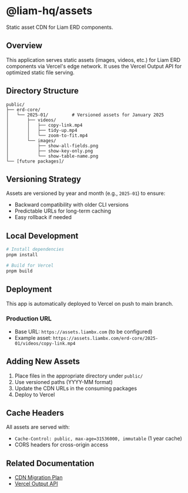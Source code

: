 # @liam-hq/assets

Static asset CDN for Liam ERD components.

## Overview

This application serves static assets (images, videos, etc.) for Liam ERD components via Vercel's edge network. It uses the Vercel Output API for optimized static file serving.

## Directory Structure

```
public/
├── erd-core/
│   └── 2025-01/         # Versioned assets for January 2025
│       ├── videos/
│       │   ├── copy-link.mp4
│       │   ├── tidy-up.mp4
│       │   └── zoom-to-fit.mp4
│       └── images/
│           ├── show-all-fields.png
│           ├── show-key-only.png
│           └── show-table-name.png
└── [future packages]/
```

## Versioning Strategy

Assets are versioned by year and month (e.g., `2025-01`) to ensure:
- Backward compatibility with older CLI versions
- Predictable URLs for long-term caching
- Easy rollback if needed

## Local Development

```bash
# Install dependencies
pnpm install

# Build for Vercel
pnpm build
```

## Deployment

This app is automatically deployed to Vercel on push to main branch.

### Production URL
- Base URL: `https://assets.liambx.com` (to be configured)
- Example asset: `https://assets.liambx.com/erd-core/2025-01/videos/copy-link.mp4`

## Adding New Assets

1. Place files in the appropriate directory under `public/`
2. Use versioned paths (YYYY-MM format)
3. Update the CDN URLs in the consuming packages
4. Deploy to Vercel

## Cache Headers

All assets are served with:
- `Cache-Control: public, max-age=31536000, immutable` (1 year cache)
- CORS headers for cross-origin access

## Related Documentation

- [CDN Migration Plan](../../packages/erd-core/CDN_MIGRATION.md)
- [Vercel Output API](https://vercel.com/docs/build-output-api)
